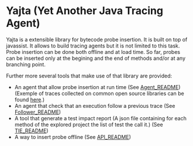 # Yajta (Yet Another Java Tracing Agent)

Yajta is a extensible library for bytecode probe insertion. It is built on top of javassist. It allows to build tracing agents but it is not limited to this task. Probe insertion can be done both offline and at load time. So far, probes can be inserted only at the begining and the end of methods and/or at any branching point.

Further more several tools that make use of that library are provided:

 * An agent that allow probe insertion at run time (See [Agent_README](Agent_README.md)) (Exemple of traces collected on common open source libraries can be found [here](https://github.com/KTH/execution-traces).)
 * An agent that check that an execution follow a previous trace (See [Follower_README](Follower_README.md))
 * A tool that generate a test impact report (A json file containing for each method of the explored project the list of test the call it.) (See [TIE_README](TIE_README.md))
 * A way to insert probe offline (See [API_README](API_README.md))
